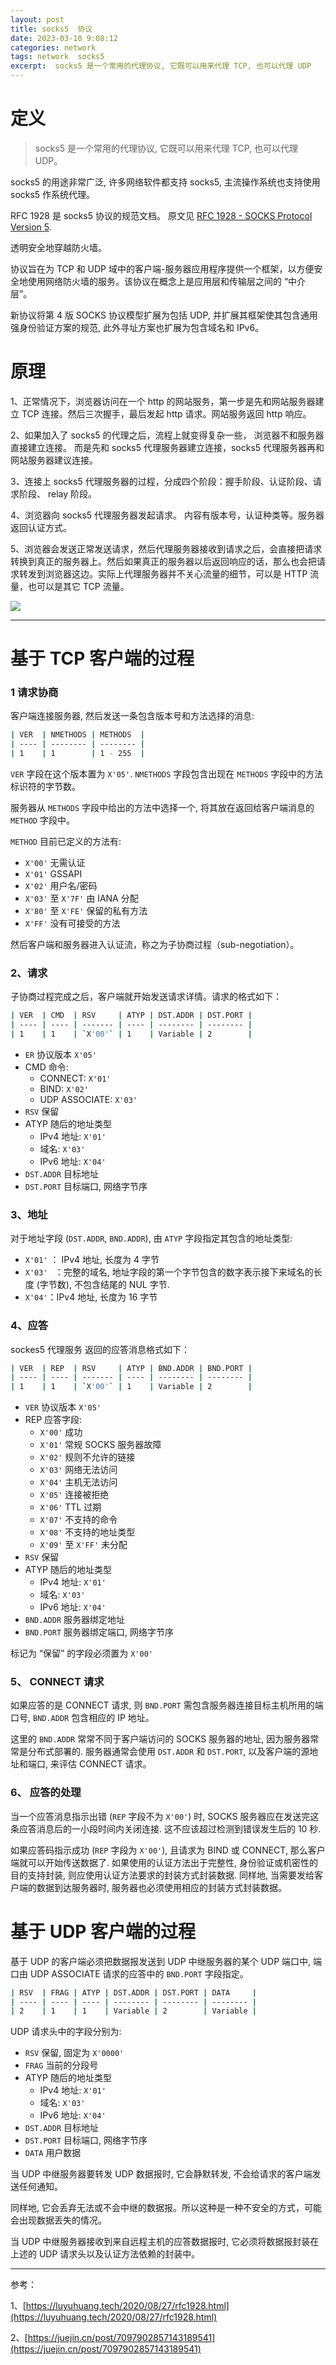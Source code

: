 ```yaml
---
layout: post
title: socks5  协议
date: 2023-03-10 9:08:12
categories: network
tags: network  socks5
excerpt:  socks5 是一个常用的代理协议, 它既可以用来代理 TCP, 也可以代理 UDP
---
```



# 定义

>socks5 是一个常用的代理协议, 它既可以用来代理 TCP, 也可以代理 UDP。

socks5 的用途非常广泛, 许多网络软件都支持 socks5, 主流操作系统也支持使用 socks5 作系统代理。

RFC 1928 是 socks5 协议的规范文档。 原文见 [RFC 1928 - SOCKS Protocol Version 5](https://tools.ietf.org/html/rfc1928).

透明安全地穿越防火墙。

协议旨在为 TCP 和 UDP 域中的客户端-服务器应用程序提供一个框架，以方便安全地使用网络防火墙的服务。该协议在概念上是应用层和传输层之间的 “中介层”。

新协议将第 4 版 SOCKS 协议模型扩展为包括 UDP, 并扩展其框架使其包含通用强身份验证方案的规范, 此外寻址方案也扩展为包含域名和 IPv6。

# 原理

1、正常情况下，浏览器访问在一个 http 的网站服务，第一步是先和网站服务器建立 TCP 连接。然后三次握手，最后发起 http 请求。网站服务返回 http 响应。 

2、如果加入了 socks5 的代理之后，流程上就变得复杂一些， 浏览器不和服务器直接建立连接。 而是先和 socks5 代理服务器建立连接，socks5 代理服务器再和网站服务器建议连接。 

3、连接上 socks5 代理服务器的过程，分成四个阶段：握手阶段、认证阶段、请求阶段、 relay 阶段。 

4、浏览器向 socks5 代理服务器发起请求。 内容有版本号，认证种类等。服务器返回认证方式。 

5、浏览器会发送正常发送请求，然后代理服务器接收到请求之后，会直接把请求转换到真正的服务器上。然后如果真正的服务器以后返回响应的话，那么也会把请求转发到浏览器这边。实际上代理服务器并不关心流量的细节，可以是 HTTP 流量，也可以是其它 TCP 流量。




![](/assets/network/socks5-2023-03-14-17-29-07.png)

****

# 基于 TCP 客户端的过程

### 1 请求协商

客户端连接服务器, 然后发送一条包含版本号和方法选择的消息:

```sh
| VER  | NMETHODS | METHODS  |
| ---- | -------- | -------- |
| 1    | 1        | 1 - 255  | 
```
`VER` 字段在这个版本置为 `X'05'`. `NMETHODS` 字段包含出现在 `METHODS` 字段中的方法标识符的字节数。

服务器从 `METHODS` 字段中给出的方法中选择一个, 将其放在返回给客户端消息的 `METHOD` 字段中。

`METHOD` 目前已定义的方法有:

- `X'00'` 无需认证
- `X'01'` GSSAPI
- `X'02'` 用户名/密码
- `X'03'` 至 `X'7F'` 由 IANA 分配
- `X'80'` 至 `X'FE'` 保留的私有方法
- `X'FF'` 没有可接受的方法



然后客户端和服务器进入认证流，称之为子协商过程（sub-negotiation）。 



### 2、请求

子协商过程完成之后，客户端就开始发送请求详情。请求的格式如下： 

```sh
| VER  | CMD  | RSV     | ATYP | DST.ADDR | DST.PORT |
| ---- | ---- | ------- | ---- | -------- | -------- |
| 1    | 1    | `X'00'` | 1    | Variable | 2        |
```

- `ER` 协议版本 `X'05'`
- CMD 命令:
  - CONNECT: `X'01'`
  - BIND: `X'02'`
  - UDP ASSOCIATE: `X'03'`
- `RSV` 保留
- ATYP 随后的地址类型
  - IPv4 地址: `X'01'`
  - 域名: `X'03'`
  - IPv6 地址: `X'04'`
- `DST.ADDR` 目标地址
- `DST.PORT` 目标端口, 网络字节序

### 3、地址

对于地址字段 (`DST.ADDR`, `BND.ADDR`), 由 `ATYP` 字段指定其包含的地址类型:

- `X'01'` ： IPv4 地址, 长度为 4 字节
- `X'03' ` ：完整的域名, 地址字段的第一个字节包含的数字表示接下来域名的长度 (字节数), 不包含结尾的 NUL 字节.
- `X'04'`：IPv4 地址, 长度为 16 字节

### 4、应答

sockes5 代理服务 返回的应答消息格式如下： 

```sh
| VER  | REP  | RSV     | ATYP | BND.ADDR | BND.PORT |
| ---- | ---- | ------- | ---- | -------- | -------- |
| 1    | 1    | `X'00'` | 1    | Variable | 2        |
```

- `VER` 协议版本 `X'05'`
- REP 应答字段:
  - `X'00'` 成功
  - `X'01'` 常规 SOCKS 服务器故障
  - `X'02'` 规则不允许的链接
  - `X'03'` 网络无法访问
  - `X'04'` 主机无法访问
  - `X'05'` 连接被拒绝
  - `X'06'` TTL 过期
  - `X'07'` 不支持的命令
  - `X'08'` 不支持的地址类型
  - `X'09'` 至 `X'FF'` 未分配
- `RSV` 保留
- ATYP 随后的地址类型
  - IPv4 地址: `X'01'`
  - 域名: `X'03'`
  - IPv6 地址: `X'04'`
- `BND.ADDR` 服务器绑定地址
- `BND.PORT` 服务器绑定端口, 网络字节序

标记为 “保留” 的字段必须置为 `X'00'`

### 5、 CONNECT 请求

如果应答的是 CONNECT 请求, 则 `BND.PORT` 需包含服务器连接目标主机所用的端口号, `BND.ADDR` 包含相应的 IP 地址。

这里的 `BND.ADDR` 常常不同于客户端访问的 SOCKS 服务器的地址, 因为服务器常常是分布式部署的. 服务器通常会使用 `DST.ADDR` 和 `DST.PORT`, 以及客户端的源地址和端口, 来评估 CONNECT 请求。

### 6、 应答的处理

当一个应答消息指示出错 (`REP` 字段不为 `X'00'`) 时, SOCKS 服务器应在发送完这条应答消息后的一小段时间内关闭连接. 这不应该超过检测到错误发生后的 10 秒.

如果应答码指示成功 (`REP` 字段为 `X'00'`), 且请求为 BIND 或 CONNECT, 那么客户端就可以开始传送数据了. 如果使用的认证方法出于完整性, 身份验证或机密性的目的支持封装, 则应使用认证方法要求的封装方式封装数据. 同样地, 当需要发给客户端的数据到达服务器时, 服务器也必须使用相应的封装方式封装数据。

# 基于 UDP 客户端的过程

基于 UDP 的客户端必须把数据报发送到 UDP 中继服务器的某个 UDP 端口中, 端口由 UDP ASSOCIATE 请求的应答中的 `BND.PORT` 字段指定。

```sh
| RSV  | FRAG | ATYP | DST.ADDR | DST.PORT | DATA     |
| ---- | ---- | ---- | -------- | -------- | -------- |
| 2    | 1    | 1    | Variable | 2        | Variable |
```

UDP 请求头中的字段分别为:

- `RSV` 保留, 固定为 `X'0000'`
- `FRAG` 当前的分段号
- ATYP 随后的地址类型
  - IPv4 地址: `X'01'`
  - 域名: `X'03'`
  - IPv6 地址: `X'04'`
- `DST.ADDR` 目标地址
- `DST.PORT` 目标端口, 网络字节序
- `DATA` 用户数据

当 UDP 中继服务器要转发 UDP 数据报时, 它会静默转发, 不会给请求的客户端发送任何通知。

同样地, 它会丢弃无法或不会中继的数据报。所以这种是一种不安全的方式，可能会出现数据丢失的情况。

当 UDP 中继服务器接收到来自远程主机的应答数据报时, 它必须将数据报封装在上述的 UDP 请求头以及认证方法依赖的封装中。



-----

参考：

1、[https://luyuhuang.tech/2020/08/27/rfc1928.html](https://luyuhuang.tech/2020/08/27/rfc1928.html)

2、[https://juejin.cn/post/7097902857143189541](https://juejin.cn/post/7097902857143189541)



